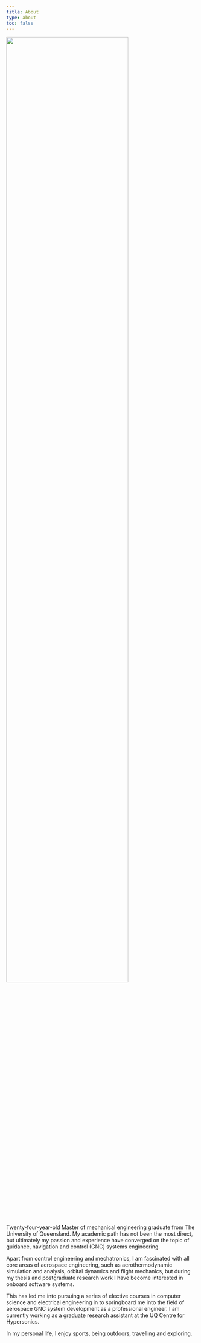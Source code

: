 ```yaml
---
title: About
type: about
toc: false
---
```


<img src="/images/about-photo.jpg" width=80%>

Twenty-four-year-old Master of mechanical engineering graduate from The University of Queensland. My academic path has not been the most direct, but ultimately my passion and experience have converged on the topic of guidance, navigation and control (GNC) systems engineering.

Apart from control engineering and mechatronics, I am fascinated with all core areas of aerospace engineering, such as aerothermodynamic simulation and analysis, orbital dynamics and flight mechanics, but during my thesis and postgraduate research work I have become interested in onboard software systems.

This has led me into pursuing a series of elective courses in computer science and electrical engineering in to springboard me into the field of aerospace GNC system development as a professional engineer. I am currently working as a graduate research assistant at the UQ Centre for Hypersonics.

In my personal life, I enjoy sports, being outdoors, travelling and exploring.

